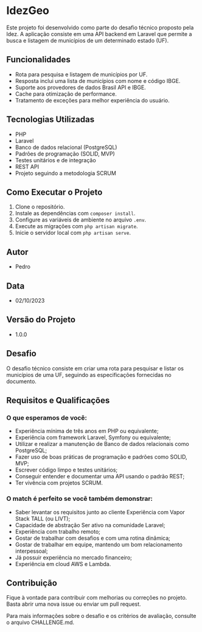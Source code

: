 # IdezGeo

Este projeto foi desenvolvido como parte do desafio técnico proposto pela Idez. A aplicação consiste em uma API backend em Laravel que permite a busca e listagem de municípios de um determinado estado (UF).

## Funcionalidades

- Rota para pesquisa e listagem de municípios por UF.
- Resposta inclui uma lista de municípios com nome e código IBGE.
- Suporte aos provedores de dados Brasil API e IBGE.
- Cache para otimização de performance.
- Tratamento de exceções para melhor experiência do usuário.

## Tecnologias Utilizadas

- PHP
- Laravel
- Banco de dados relacional (PostgreSQL)
- Padrões de programação (SOLID, MVP)
- Testes unitários e de integração
- REST API
- Projeto seguindo a metodologia SCRUM

## Como Executar o Projeto

1. Clone o repositório.
2. Instale as dependências com `composer install`.
3. Configure as variáveis de ambiente no arquivo `.env`.
4. Execute as migrações com `php artisan migrate`.
5. Inicie o servidor local com `php artisan serve`.

## Autor

- Pedro

## Data

- 02/10/2023

## Versão do Projeto

- 1.0.0

## Desafio

O desafio técnico consiste em criar uma rota para pesquisar e listar os municípios de uma UF, seguindo as especificações fornecidas no documento.

## Requisitos e Qualificações

### O que esperamos de você:

- Experiência mínima de três anos em PHP ou equivalente;
- Experiência com framework Laravel, Symfony ou equivalente;
- Utilizar e realizar a manutenção de Banco de dados relacionais como PostgreSQL;
- Fazer uso de boas práticas de programação e padrões como SOLID, MVP;
- Escrever código limpo e testes unitários;
- Conseguir entender e documentar uma API usando o padrão REST;
- Ter vivência com projetos SCRUM.

### O match é perfeito se você também demonstrar:

- Saber levantar os requisitos junto ao cliente Experiência com Vapor Stack TALL (ou LIVT);
- Capacidade de abstração Ser ativo na comunidade Laravel;
- Experiência com trabalho remoto;
- Gostar de trabalhar com desafios e com uma rotina dinâmica;
- Gostar de trabalhar em equipe, mantendo um bom relacionamento interpessoal;
- Já possuir experiência no mercado financeiro;
- Experiência em cloud AWS e Lambda.

## Contribuição

Fique à vontade para contribuir com melhorias ou correções no projeto. Basta abrir uma nova issue ou enviar um pull request.

Para mais informações sobre o desafio e os critérios de avaliação, consulte o arquivo CHALLENGE.md.

